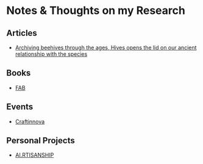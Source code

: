 # Notes & Thoughts on my Research

<!--
Beyond the stl:  Rethinking fabrication through *crafts*thinking


computational thinking
-->


## Articles

- [Archiving beehives through the ages, Hives opens the lid on our ancient relationship with the species](./Articles/Hives.md)

## Books

- [FAB](./Books/FAB.md)

## Events

- [Craftinnova](./Wokshops/Craftinnova.md)

## Personal Projects
- [AI.RTISANSHIP](./Personal_Projects/AI.RTISANSHIP.md)